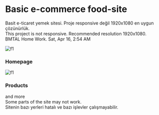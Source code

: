 # Basic e-commerce food-site
 Basit e-ticaret yemek sitesi. Proje responsive değil 1920x1080 en uygun çözünürlük.<br>
 This project is not responsive. Recommended resolution 1920x1080.<br>
 BMTAL Home Work. Sat, Apr 16, 2:54 AM<br>

![f1](https://i.hizliresim.com/awj84c7.png)
### Homepage<br>
![f1](https://i.hizliresim.com/awj84c7.png)
### Products
and more<br>
Some parts of the site may not work.<br>
Sitenin bazı yerleri hatalı ve bazı işlevler çalışmayabilir.  

